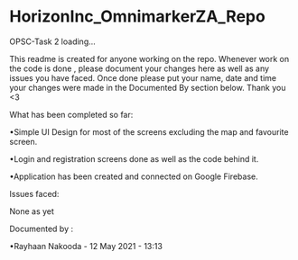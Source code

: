 # HorizonInc_OmnimarkerZA_Repo
OPSC-Task 2 loading...

This readme is created for anyone working on the repo. 
Whenever work on the code is done , please document your changes here as well as any issues you have faced.
Once done please put your name, date and time your changes were made in the Documented By section below.
Thank you <3

What has been completed so far: 

•Simple UI Design for most of the screens excluding the map and favourite screen.

•Login and registration screens done as well as the code behind it.

•Application has been created and connected on Google Firebase.


Issues faced:

None as yet


Documented by : 

•Rayhaan Nakooda - 12 May 2021 - 13:13




